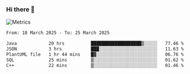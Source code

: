 ### Hi there 👋

![Metrics](https://github.com/radoapx/radoapx/blob/main/github-metrics.svg)

<!--START_SECTION:waka-->

```txt
From: 18 March 2025 - To: 25 March 2025

Java            20 hrs          ███████████████████▒░░░░░   77.46 %
JSON            3 hrs           ███░░░░░░░░░░░░░░░░░░░░░░   11.63 %
PlantUML file   1 hr 44 mins    █▓░░░░░░░░░░░░░░░░░░░░░░░   06.76 %
SQL             25 mins         ▒░░░░░░░░░░░░░░░░░░░░░░░░   01.62 %
C++             22 mins         ▒░░░░░░░░░░░░░░░░░░░░░░░░   01.46 %
```

<!--END_SECTION:waka-->

<!--
**radoapx/radoapx** is a ✨ _special_ ✨ repository because its `README.md` (this file) appears on your GitHub profile.

Here are some ideas to get you started:

- 🔭 I’m currently working on ...
- 🌱 I’m currently learning ...
- 👯 I’m looking to collaborate on ...
- 🤔 I’m looking for help with ...
- 💬 Ask me about ...
- 📫 How to reach me: ...
- 😄 Pronouns: ...
- ⚡ Fun fact: ...
-->
